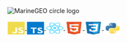 <img src="https://emojipedia-us.s3.amazonaws.com/source/skype/289/fire_1f525.png" alt="MarineGEO circle logo" style="height: 100px; width:100px;"/>
<div align="center">
  <a href="https://github.com/Wpnnt">
   
   <!---<h1><a href="https://www.linkedin.com/in/warph-net/">My Linkedin</a></h1> --> 
    
  
  
</div>
<div style="display: inline_block"><br>
  <img align="center" alt="Warph-Js" height="30" width="40" src="https://raw.githubusercontent.com/devicons/devicon/master/icons/javascript/javascript-plain.svg">
  <img align="center" alt="Warph-Ts" height="30" width="40" src="https://raw.githubusercontent.com/devicons/devicon/master/icons/typescript/typescript-plain.svg">
  <img align="center" alt="Warph-React" height="30" width="40" src="https://raw.githubusercontent.com/devicons/devicon/master/icons/react/react-original.svg">
  <img align="center" alt="Warph-HTML" height="30" width="40" src="https://raw.githubusercontent.com/devicons/devicon/master/icons/html5/html5-original.svg">
  <img align="center" alt="Warph-CSS" height="30" width="40" src="https://raw.githubusercontent.com/devicons/devicon/master/icons/css3/css3-original.svg">
  <img align="center" alt="Warph-Python" height="30" width="40" src="https://raw.githubusercontent.com/devicons/devicon/master/icons/python/python-original.svg">
  </div>
  
  
  
</div>

